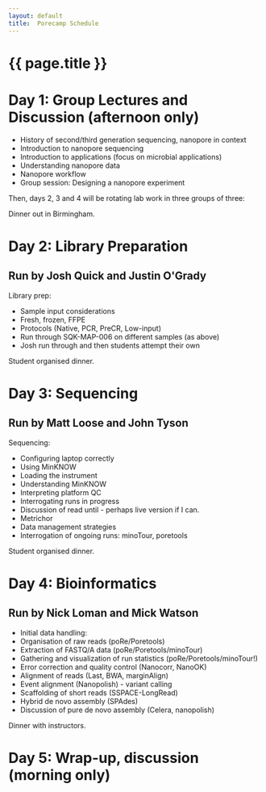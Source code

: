 ```yaml
---
layout: default
title:  Porecamp Schedule
---
```


# {{ page.title }}

# Day 1: Group Lectures and Discussion (afternoon only)

  - History of second/third generation sequencing, nanopore in context
  - Introduction to nanopore sequencing
  - Introduction to applications (focus on microbial applications)
  - Understanding nanopore data
  - Nanopore workflow
  - Group session: Designing a nanopore experiment

Then, days 2, 3 and 4 will be rotating lab work in three groups of three:

Dinner out in Birmingham.

# Day 2: Library Preparation

## Run by Josh Quick and Justin O'Grady

Library prep:

  - Sample input considerations
  - Fresh, frozen, FFPE
  - Protocols (Native, PCR, PreCR, Low-input)
  - Run through SQK-MAP-006 on different samples (as above)
  - Josh run through and then students attempt their own

Student organised dinner.

# Day 3: Sequencing

## Run by Matt Loose and John Tyson

Sequencing:

  - Configuring laptop correctly
  - Using MinKNOW
  - Loading the instrument
  - Understanding MinKNOW
  - Interpreting platform QC
  - Interrogating runs in progress
  - Discussion of read until - perhaps live version if I can.
  - Metrichor
  - Data management strategies
  - Interrogation of ongoing runs: minoTour, poretools

Student organised dinner.

# Day 4: Bioinformatics

## Run by Nick Loman and Mick Watson

  - Initial data handling:
  - Organisation of raw reads (poRe/Poretools)
  - Extraction of FASTQ/A data (poRe/Poretools/minoTour)
  - Gathering and visualization of run statistics (poRe/Poretools/minoTour!)
  - Error correction and quality control (Nanocorr, NanoOK)
  - Alignment of reads (Last, BWA, marginAlign)
  - Event alignment (Nanopolish) - variant calling
  - Scaffolding of short reads (SSPACE-LongRead)
  - Hybrid de novo assembly (SPAdes)
  - Discussion of pure de novo assembly (Celera, nanopolish)

Dinner with instructors.

# Day 5: Wrap-up, discussion (morning only)

